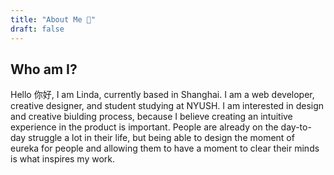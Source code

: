 ```yaml
---
title: "About Me 🥳"
draft: false
---
```

## Who am I?

Hello 你好, I am Linda, currently based in Shanghai. I am a web developer, creative designer, and student studying at NYUSH. I am interested in design and creative biulding process, because I believe creating an intuitive experience in the product is important. People are already on the day-to-day struggle a lot in their life, but being able to design the moment of eureka for people and allowing them to have a moment to clear their minds is what inspires my work.